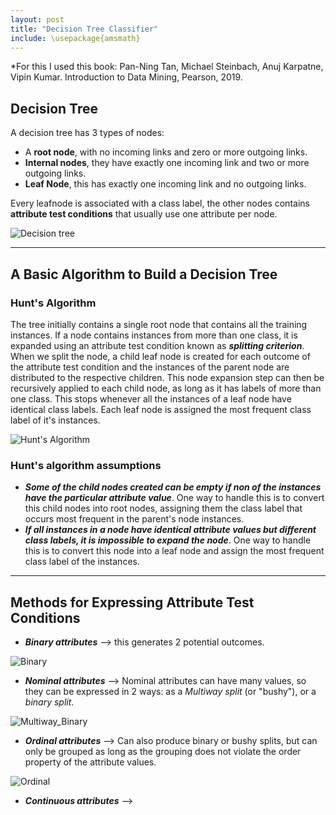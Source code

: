```yaml
---
layout: post
title: "Decision Tree Classifier"
include: \usepackage{amsmath}
---
```

*For this I used this book:
Pan-Ning Tan, Michael Steinbach, Anuj Karpatne, Vipin Kumar. Introduction
to Data Mining, Pearson, 2019.

## Decision Tree

A decision tree has 3 types of nodes:

* A **root node**, with no incoming links and zero or more outgoing links.
* **Internal nodes**, they have exactly one incoming link and two or more outgoing links.
* **Leaf Node**, this has exactly one incoming link and no outgoing links.

Every leafnode is associated with a class label, the other nodes contains **attribute test conditions** that usually use one attribute per node.

![Decision tree]({{site.baseurl}}/images/DT.JPG)

---

## A Basic Algorithm to Build a Decision Tree

### Hunt's Algorithm

The tree initially contains a single root node that contains all the training instances. If a node contains instances from more than one class, it is expanded using an attribute test condition known as ***splitting criterion***. When we split the node, a child leaf node is created for each outcome of the attribute test condition and the instances of the parent node are distributed to the respective children. This node expansion step can then be recursively applied to each child node, as long as it has labels of more than one class. This stops whenever all the instances of a leaf node have identical class labels. Each leaf node is assigned the most frequent class label of it's instances.

![Hunt's Algorithm]({{site.baseurl}}/images/Hunts_Algorithm.JPG)

### Hunt's algorithm assumptions

* ***Some of the child nodes created can be empty if non of the instances have the particular attribute value***. One way to handle this is to convert this child nodes into root nodes, assigning them the class label that occurs most frequent in the parent's node instances.
* ***If all instances in a node have identical attribute values but different class labels, it is impossible to expand the node***. One way to handle this is to convert this node into a leaf node and assign the most frequent class label of the instances.

---

## Methods for Expressing Attribute Test Conditions

* ***Binary attributes*** --> this generates 2 potential outcomes.

![Binary]({{site.baseurl}}/images/Binary.JPG)

* ***Nominal attributes*** --> Nominal attributes can have many values, so they can be expressed in 2 ways: as a *Multiway split* (or "bushy"), or a *binary split*.

![Multiway_Binary]({{site.baseurl}}/images/Multiway_Binary.JPG)

* ***Ordinal attributes*** --> Can also produce binary or bushy splits, but can only be grouped as long as the grouping does not violate the order property of the attribute values.

![Ordinal]({{site.baseurl}}/images/Ordinal.JPG)

* ***Continuous attributes*** --> 

